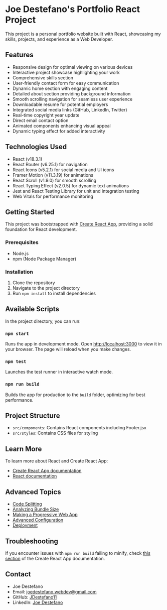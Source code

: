# Joe Destefano's Portfolio React Project

This project is a personal portfolio website built with React, showcasing my skills, projects, and experience as a Web Developer.

## Features

- Responsive design for optimal viewing on various devices
- Interactive project showcase highlighting your work
- Comprehensive skills section
- User-friendly contact form for easy communication
- Dynamic home section with engaging content
- Detailed about section providing background information
- Smooth scrolling navigation for seamless user experience
- Downloadable resume for potential employers
- Integrated social media links (GitHub, LinkedIn, Twitter)
- Real-time copyright year update
- Direct email contact option
- Animated components enhancing visual appeal
- Dynamic typing effect for added interactivity


## Technologies Used

- React (v18.3.1)
- React Router (v6.25.1) for navigation
- React Icons (v5.2.1) for social media and UI icons
- Framer Motion (v11.3.19) for animations
- React Scroll (v1.9.0) for smooth scrolling
- React Typing Effect (v2.0.5) for dynamic text animations
- Jest and React Testing Library for unit and integration testing
- Web Vitals for performance monitoring

## Getting Started

This project was bootstrapped with [Create React App](https://github.com/facebook/create-react-app), providing a solid foundation for React development.

### Prerequisites

- Node.js
- npm (Node Package Manager)

### Installation

1. Clone the repository
2. Navigate to the project directory
3. Run `npm install` to install dependencies

## Available Scripts

In the project directory, you can run:

### `npm start`

Runs the app in development mode. Open [http://localhost:3000](http://localhost:3000) to view it in your browser. The page will reload when you make changes.

### `npm test`

Launches the test runner in interactive watch mode.

### `npm run build`

Builds the app for production to the `build` folder, optimizing for best performance.

## Project Structure

- `src/components`: Contains React components including Footer.jsx
- `src/styles`: Contains CSS files for styling

## Learn More

To learn more about React and Create React App:

- [Create React App documentation](https://facebook.github.io/create-react-app/docs/getting-started)
- [React documentation](https://reactjs.org/)

## Advanced Topics

- [Code Splitting](https://facebook.github.io/create-react-app/docs/code-splitting)
- [Analyzing Bundle Size](https://facebook.github.io/create-react-app/docs/analyzing-the-bundle-size)
- [Making a Progressive Web App](https://facebook.github.io/create-react-app/docs/making-a-progressive-web-app)
- [Advanced Configuration](https://facebook.github.io/create-react-app/docs/advanced-configuration)
- [Deployment](https://facebook.github.io/create-react-app/docs/deployment)

## Troubleshooting

If you encounter issues with `npm run build` failing to minify, check [this section](https://facebook.github.io/create-react-app/docs/troubleshooting#npm-run-build-fails-to-minify) of the Create React App documentation.

## Contact

- Joe Destefano
- Email: joedestefano.webdev@gmail.com
- GitHub: [JDestefano11](https://github.com/JDestefano11)
- LinkedIn: [Joe Destefano](https://www.linkedin.com/in/joeadestefano/)

